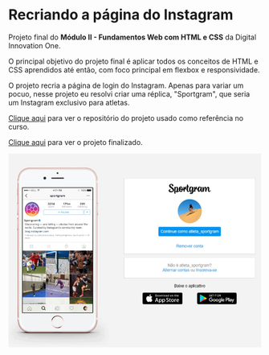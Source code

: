 # Recriando a página do Instagram

Projeto final do **Módulo II - Fundamentos Web com HTML e CSS** da Digital Innovation One.

O principal objetivo do projeto final é aplicar todos os conceitos de HTML e CSS aprendidos até então, com foco principal em flexbox e responsividade.

O projeto recria a página de login do Instagram. Apenas para variar um pocuo, nesse projeto eu resolvi criar uma réplica, "Sportgram", que seria um Instagram exclusivo para atletas.

[Clique aqui](https://github.com/SpruceGabriela/instagram-dio) para ver o repositório do projeto usado como referência no curso.

[Clique aqui](https://yohanaff.github.io/dio-recriando-a-pagina-inicial-do-instagram/) para ver o projeto finalizado.

![Projeto finalizado](dio-recriando-a-pagina-inicial-do-instagram.png)
